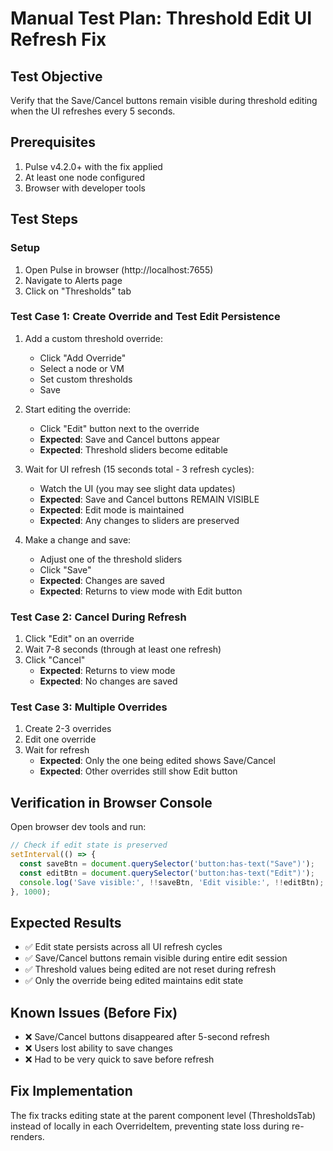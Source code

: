 # Manual Test Plan: Threshold Edit UI Refresh Fix

## Test Objective
Verify that the Save/Cancel buttons remain visible during threshold editing when the UI refreshes every 5 seconds.

## Prerequisites
1. Pulse v4.2.0+ with the fix applied
2. At least one node configured
3. Browser with developer tools

## Test Steps

### Setup
1. Open Pulse in browser (http://localhost:7655)
2. Navigate to Alerts page
3. Click on "Thresholds" tab

### Test Case 1: Create Override and Test Edit Persistence
1. Add a custom threshold override:
   - Click "Add Override" 
   - Select a node or VM
   - Set custom thresholds
   - Save

2. Start editing the override:
   - Click "Edit" button next to the override
   - **Expected**: Save and Cancel buttons appear
   - **Expected**: Threshold sliders become editable

3. Wait for UI refresh (15 seconds total - 3 refresh cycles):
   - Watch the UI (you may see slight data updates)
   - **Expected**: Save and Cancel buttons REMAIN VISIBLE
   - **Expected**: Edit mode is maintained
   - **Expected**: Any changes to sliders are preserved

4. Make a change and save:
   - Adjust one of the threshold sliders
   - Click "Save"
   - **Expected**: Changes are saved
   - **Expected**: Returns to view mode with Edit button

### Test Case 2: Cancel During Refresh
1. Click "Edit" on an override
2. Wait 7-8 seconds (through at least one refresh)
3. Click "Cancel"
   - **Expected**: Returns to view mode
   - **Expected**: No changes are saved

### Test Case 3: Multiple Overrides
1. Create 2-3 overrides
2. Edit one override
3. Wait for refresh
   - **Expected**: Only the one being edited shows Save/Cancel
   - **Expected**: Other overrides still show Edit button

## Verification in Browser Console
Open browser dev tools and run:
```javascript
// Check if edit state is preserved
setInterval(() => {
  const saveBtn = document.querySelector('button:has-text("Save")');
  const editBtn = document.querySelector('button:has-text("Edit")');
  console.log('Save visible:', !!saveBtn, 'Edit visible:', !!editBtn);
}, 1000);
```

## Expected Results
- ✅ Edit state persists across all UI refresh cycles
- ✅ Save/Cancel buttons remain visible during entire edit session
- ✅ Threshold values being edited are not reset during refresh
- ✅ Only the override being edited maintains edit state

## Known Issues (Before Fix)
- ❌ Save/Cancel buttons disappeared after 5-second refresh
- ❌ Users lost ability to save changes
- ❌ Had to be very quick to save before refresh

## Fix Implementation
The fix tracks editing state at the parent component level (ThresholdsTab) instead of locally in each OverrideItem, preventing state loss during re-renders.